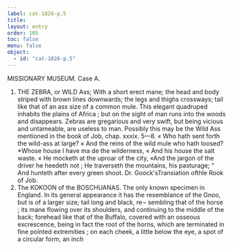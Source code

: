```yaml
---
label: cat-1826-p.5
title: 
layout: entry
order: 105
toc: false
menu: false
object:
  - id: "cat-1826-p.5"
---
```


MISSIONARY MUSEUM.
Case A.
1. THE ZEBRA, or WILD Ass;
With a short erect mane; the head and body striped with
brown lines downwards; the legs and thighs crossways;
tail like that of an ass size of a common mule.
This elegant quadruped inhabits the plains of Africa ; but
on the sight of man runs into the woods and disappears.
Zebras are gregarious and very swift, but being vicious
and untameable, are useless to man.
Possibly this may be the Wild Ass mentioned in the book
of Job, chap. xxxix. 5—8.
« Who hath sent forth the wild-ass at large?
« And the reins of the wild mule who hath loosed?
*Whose house I have ma de the wilderness,
« And his house the salt waste.
« He mocketh at the uproar of the city,
«And the jargon of the driver he heedeth not ;
He traverseth the mountains, his pasturage;
“ And hunteth after every green shoot.
Dr. Goock'sTransiation ofthle Rook of Job.
2. The KOKOON of the BOSCHUANAS. The only known
specimen in England.
In its general appearance it has the resemblance of the
Gnoo, but is of a larger size; tail long and black, re¬
sembling that of the horse ; its mane flowing over its
shoulders, and continuing to the middle of the back;
forehead like that of the Buffalo, covered with an osseous
excrescence, being in fact the root of the horns, which
are terminated in fine pointed extremities ; on each cheek,
a little below the eye, a spot of a circular form, an inch